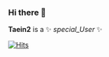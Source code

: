 ### Hi there 👋

**Taein2** is a ✨ _special_User_ ✨ 

[![Hits](https://hits.seeyoufarm.com/api/count/incr/badge.svg?url=https%3A%2F%2Fgithub.com%2FTaein2&count_bg=%23000DFF&title_bg=%2312F000&icon=apacheflink.svg&icon_color=%23FFFFFF&title=hits&edge_flat=false)](https://hits.seeyoufarm.com)

<!--

- 🔭 I’m currently working on ...
- 🌱 I’m currently learning ...
- 👯 I’m looking to collaborate on ...
- 🤔 I’m looking for help with ...
- 💬 Ask me about ...
- 📫 How to reach me: ...
- 😄 Pronouns: ...
- ⚡ Fun fact: ...
-->
